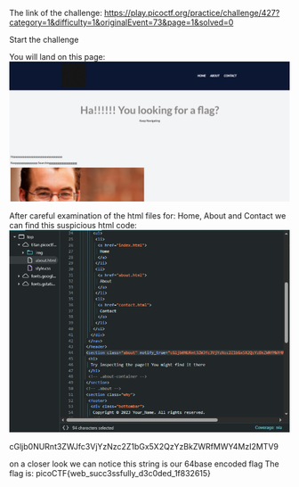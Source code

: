 The link of the challenge: https://play.picoctf.org/practice/challenge/427?category=1&difficulty=1&originalEvent=73&page=1&solved=0 

Start the challenge 

You will land on this page:  
![challenge](./img/challenge.png) 
 
After careful examination of the html files for: Home, About and Contact
we can find this suspicious html code:  
![inspect](./img/inspect.png)

cGljb0NURnt3ZWJfc3VjYzNzc2Z1bGx5X2QzYzBkZWRfMWY4MzI2MTV9

on a closer look we can notice this string is our 64base encoded flag
The flag is: picoCTF{web_succ3ssfully_d3c0ded_1f832615}

